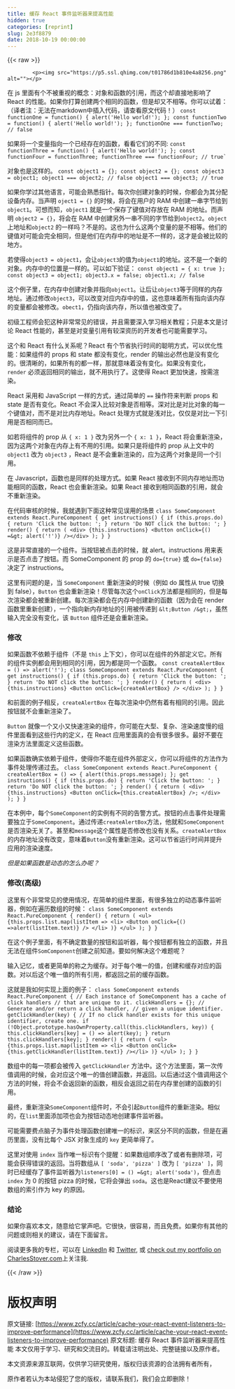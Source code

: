 ```yaml
---
title: 缓存 React 事件监听器来提高性能
hidden: true
categories: [reprint]
slug: 2e3f8879
date: 2018-10-19 00:00:00
---
```


{{< raw >}}

            <p><img src="https://p5.ssl.qhimg.com/t01786d1b810e4a8256.png" alt=""></p>
<p>在 js 里面有个不被重视的概念：对象和函数的引用，而这个却直接地影响了 React 的性能。如果你打算创建两个相同的函数，但是却又不相等。你可以试着：（译者注：无法在markdown中插入代码，请查看原文代码！） <code>const functionOne = function() { alert('Hello world!'); }; const functionTwo = function() { alert('Hello world!'); }; functionOne === functionTwo; // false</code></p>
<p>如果将一个变量指向一个已经存在的函数，看看它们的不同: <code>const functionThree = function() { alert('Hello world!'); }; const functionFour = functionThree; functionThree === functionFour; // true`</code></p>
<p>对象也是这样的。 <code>const object1 = {}; const object2 = {}; const object3 = object1; object1 === object2; // false object1 === object3; // true</code></p>
<p>如果你学过其他语言，可能会熟悉指针。每次你创建对象的时候，你都会为其分配设备内存。当声明 <code>oject1 = {}</code> 的时候，将会在用户的 RAM 中创建一串字节给到 <code>object1</code>。可想而知，<code>object1</code> 就是一个保存了键值对存放在 RAM 的地址。而声明 <code>object2 = {}</code>，将会在 RAM 中创建另外一串不同的字节给到<code>object2</code>。<code>object</code>上地址和<code>object2</code> 的一样吗？不是的。这也为什么这两个变量的是不相等。他们的键值对可能会完全相同，但是他们在内存中的地址是不一样的，这才是会被比较的地方。</p>
<p>若使得<code>object3 = object1</code>，会让<code>object3</code>的值为<code>object1</code>的地址。这不是一个新的对象。内存中的位置是一样的。可以如下验证： <code>const object1 = { x: true }; const object3 = object1; object3.x = false; object1.x; // false</code></p>
<p>这个例子里，在内存中创建对象并指向<code>object1</code>。让后让<code>object3</code>等于同样的内存地址。通过修改<code>object3</code>，可以改变对应内存中的值，这也意味着所有指向该内存的变量都会被修改。<code>obect1</code>，仍指向该内存，所以值也被改变了。</p>
<p>初级工程师会犯这种非常常见的错误，并且需要深入学习相关教程；只是本文是讨论 React 性能的，甚至是对变量引用有较深资历的开发者也可能需要学习。</p>
<p>这个和 React 有什么关系呢？React 有个节省执行时间的聪明方式，可以优化性能：如果组件的 props 和 state 都没有变化，render 的输出必然也是没有变化的。很清晰的，如果所有的都一样，那就意味着没有变化。如果没有变化，<code>render</code> 必须返回相同的输出，就不用执行了。这使得 React 更加快速，按需渲染。</p>
<p>React 采用和 JavaScript 一样的方式，通过简单的 <code>==</code> 操作符来判断 props 和 state 是否有变化。React 不会深入比较对象是否相等。深对比是对比对象的每一个键值对，而不是对比内存地址。React 处理方式就是浅对比，仅仅是对比一下引用是否相同而已。</p>
<p>如若将组件的 prop 从 <code>{ x: 1 }</code> 改为另外一个 <code>{ x: 1 }</code>，React 将会重新渲染，因为这两个对象在内存上有不用的引用。如果只是将组件的 prop 从上文中的 <code>object1</code> 改为 <code>object3</code> ，React 是不会重新渲染的，应为这两个对象是同一个引用。</p>
<p>在 Javascript，函数也是同样的处理方式。如果 React 接收到不同内存地址而功能相同的函数，React 也会重新渲染。如果 React 接收到相同函数的引用，就会不重新渲染。</p>
<p>在代码审核的时候，我就遇到下面这种常见误用的场景 <code>class SomeComponent extends React.PureComponent { get instructions() { if (this.props.do) { return 'Click the button: '; } return 'Do NOT click the button: '; } render() { return ( &lt;div&gt; {this.instructions} &lt;Button onClick={() =&amp;gt; alert('!')} /&gt;&lt;/div&gt; ); } }</code></p>
<p>这是非常直接的一个组件。当按钮被点击的时候，就 alert。instructions 用来表示是否点击了按钮。而 SomeComponent 的 prop 的 <code>do={true}</code> 或 <code>do={false}</code> 决定了 instructions。</p>
<p>这里有问题的是，当 <code>SomeComponent</code> 重新渲染的时候（例如 do 属性从 true 切换到 false），<code>Button</code> 也会重新渲染！尽管每次这个<code>onClick</code>方法都是相同的，但是每次渲染都会被重新创建。每次渲染都会在内存中创建新的函数（因为会在 render 函数里重新创建），一个指向新内存地址的引用被传递到 <code>&amp;lt;Button /&amp;gt;</code>，虽然输入完全没有变化，该 <code>Button</code> 组件还是会重新渲染。</p>
<h3>修改</h3>
<p>如果函数不依赖于组件（不是 <code>this</code> 上下文），你可以在组件的外部定义它。所有的组件实例都会用到相同的引用，因为都是同一个函数。 <code>const createAlertBox = () =&gt; alert('!'); class SomeComponent extends React.PureComponent { get instructions() { if (this.props.do) { return 'Click the button: '; } return 'Do NOT click the button: '; } render() { return ( &lt;div&gt; {this.instructions} &lt;Button onClick={createAlertBox} /&gt; &lt;/div&gt; ); } }</code></p>
<p>和前面的例子相反，<code>createAlertBox</code> 在每次渲染中仍然有着有相同的引用。因此按钮就不会重新渲染了。</p>
<p><code>Button</code> 就像一个又小又快速渲染的组件，你可能在大型、复杂、渲染速度慢的组件里面看到这些行内的定义，在 React 应用里面真的会有很多很多。最好不要在渲染方法里面定义这些函数。</p>
<p>如果函数确实依赖于组件，使得你不能在组件外部定义，你可以将组件的方法作为事件处理传递过去。 <code>class SomeComponent extends React.PureComponent { createAlertBox = () =&gt; { alert(this.props.message); }; get instructions() { if (this.props.do) { return 'Click the button: '; } return 'Do NOT click the button: '; } render() { return ( &lt;div&gt; {this.instructions} &lt;Button onClick={this.createAlertBox} /&gt;; &lt;/div&gt; ); } }</code></p>
<p>在本例中，每个<code>SomeComponent</code>的实例有不同的告警方式。按钮的点击事件处理需要独立于<code>SomeComponent</code>。通过传递<code>createAlertBox</code>方法，他就和<code>SomeComponent</code>是否渲染无关了。甚至和<code>message</code>这个属性是否修改也没有关系。<code>createAlertBox</code> 的内存地址没有改变，意味着<code>Button</code>没有重新渲染。这可以节省运行时间并提升应用的渲染速度。</p>
<p><em>但是如果函数是动态的怎么办呢？</em></p>
<h3>修改(高级)</h3>
<p>这里有个非常常见的使用情况，在简单的组件里面，有很多独立的动态事件监听器，例如在遍历数组的时候： <code>class SomeComponent extends React.PureComponent { render() { return ( &lt;ul&gt; {this.props.list.map(listItem =&gt; &lt;li&gt; &lt;Button onClick={() =&gt;alert(listItem.text)} /&gt; &lt;/li&gt; )} &lt;/ul&gt; ); } }</code></p>
<p>在这个例子里面，有不确定数量的按钮和监听器，每个按钮都有独立的函数，并且无法在组件<code>SomComponent</code>创建之前知道。要如何解决这个难题呢？</p>
<p>输入记忆，或者更简单的称之为缓存。对于每个唯一的值，创建和缓存对应的函数。对以后这个唯一值的所有引用，都返回之前的缓存函数。</p>
<p>这就是我如何实现上面的例子： <code>class SomeComponent extends React.PureComponent { // Each instance of SomeComponent has a cache of click handlers // that are unique to it. clickHandlers = {}; // Generate and/or return a click handler, // given a unique identifier. getClickHandler(key) { // If no click handler exists for this unique identifier, create one. if (!Object.prototype.hasOwnProperty.call(this.clickHandlers, key)) { this.clickHandlers[key] = () =&gt; alert(key); } return this.clickHandlers[key]; } render() { return ( &lt;ul&gt; {this.props.list.map(listItem =&gt; &lt;li&gt; &lt;Button onClick={this.getClickHandler(listItem.text)} /&gt;&lt;/li&gt; )} &lt;/ul&gt; ); } }</code></p>
<p>数组中的每一项都会被传入 <code>getClickHandler</code> 方法中。这个方法里面，第一次传值调用的时候，会对应这个唯一的值创建函数，并返回。以后通过这个值调用这个方法的时候，将会不会返回新的函数，相反会返回之前在内存里创建的函数的引用。</p>
<p>最终，重新渲染<code>SomeComponent</code>组件时，不会引起<code>Button</code>组件的重新渲染。相似的，在<code>list</code>里面添加项也会为按钮动态地创建事件监听器。</p>
<p>可能需要费点脑子为事件处理函数创建唯一的标识，来区分不同的函数，但是在遍历里面，没有比每个 JSX 对象生成的 <code>key</code> 更简单得了。</p>
<p>这里对使用 <code>index</code> 当作唯一标识有个提醒：如果数组顺序改了或者有删除项，可能会获得错误的返回。当将数组从 <code>[ 'soda', 'pizza' ]</code> 改为 <code>[ 'pizza' ]</code>，同时已经缓存了事件监听器为<code>listeners[0] = () =&amp;gt; alert('soda')</code>，但点击 <code>index</code> 为 0 的按钮 pizza 的时候，它将会弹出 <code>soda</code>。这也是React建议不要使用数组的索引作为 key 的原因。</p>
<h3>结论</h3>
<p>如果你喜欢本文，随意给它掌声吧。它很快，很容易，而且免费。如果你有其他的问题或则相关的建议，请在下面留言。</p>
<p>阅读更多我的专栏，可以在 <a href="https://www.linkedin.com/in/charles-stover">LinkedIn</a> 和 <a href="https://twitter.com/CharlesStover">Twitter</a>, 或 <a href="https://charlesstover.com/">check out my portfolio on CharlesStover.com</a>上关注我.</p>

          
{{< /raw >}}

# 版权声明
原文链接: [https://www.zcfy.cc/article/cache-your-react-event-listeners-to-improve-performance](https://www.zcfy.cc/article/cache-your-react-event-listeners-to-improve-performance)
原文标题: 缓存 React 事件监听器来提高性能
本文仅用于学习、研究和交流目的。转载请注明出处、完整链接以及原作者。 

本文资源来源互联网，仅供学习研究使用，版权归该资源的合法拥有者所有，

原作者若认为本站侵犯了您的版权，请联系我们，我们会立即删除！
